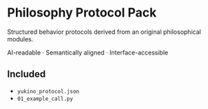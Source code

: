 # Philosophy Protocol Pack

Structured behavior protocols derived from an original philosophical modules.

AI-readable · Semantically aligned · Interface-accessible

## Included

- `yukino_protocol.json`
- `01_example_call.py`
